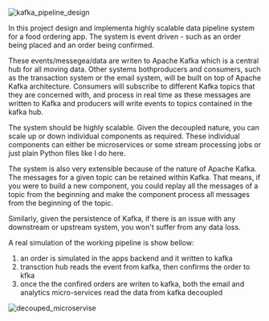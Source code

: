 ![kafka_pipeline_design](https://user-images.githubusercontent.com/69304233/182486101-9e1cf3a0-bf98-4e35-858c-54c27de9bdd3.PNG)

In this project design and implementa highly scalable data pipeline system for a food ordering app. The system is event driven - such as an order being placed and an order being confirmed. 

These events/messegea/data are writen to Apache Kafka which is a central hub for all moving data. Other systems bothproducers and consumers, such as the transaction system or the email system, will be built on top of Apache Kafka architecture. Consumers will subscribe to different Kafka topics that they are concerned with, and process in real time as these messages are written to Kafka and producers will write events to topics contained in the kafka hub. 


The system should be highly scalable. Given the decoupled nature, you can scale up or down individual components as required. These individual components can either be microservices or some stream processing jobs or just plain Python files like I do here. 

The system is also very extensible because of the nature of Apache Kafka. The messages for a given topic can be retained within Kafka. That means, if you were to build a new component, you could replay all the messages of a topic from the beginning and make the component process all messages from the beginning of the topic. 

Similarly, given the persistence of Kafka, if there is an issue with any downstream or upstream system, you won't suffer from any data loss. 


A real simulation of the working pipeline is show bellow:
1. an order is simulated in the apps backend and it written to kafka
2. transction hub reads the event from kafka, then confirms the order to kfka
3. once the the confired orders are writen to kafka, both the email and analytics micro-services read the data from kafka decoupled

![decouped_microservise](https://user-images.githubusercontent.com/69304233/182487412-364cfb1e-3b4f-4083-87f5-7a0562293ae0.PNG)
